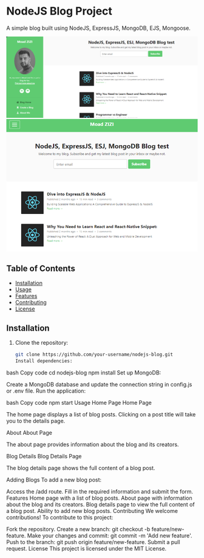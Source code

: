 # NodeJS Blog Project

A simple blog built using NodeJS, ExpressJS, MongoDB, EJS, Mongoose.

![Blog Preview](./public/cover1.png)
![Blog Preview Mobile](./public/cover2.png)

## Table of Contents

- [Installation](#installation)
- [Usage](#usage)
- [Features](#features)
- [Contributing](#contributing)
- [License](#license)

## Installation

1. Clone the repository:

   ```bash
   git clone https://github.com/your-username/nodejs-blog.git
   Install dependencies:
   ```

bash
Copy code
cd nodejs-blog
npm install
Set up MongoDB:

Create a MongoDB database and update the connection string in config.js or .env file.
Run the application:

bash
Copy code
npm start
Usage
Home Page
Home Page

The home page displays a list of blog posts. Clicking on a post title will take you to the details page.

About
About Page

The about page provides information about the blog and its creators.

Blog Details
Blog Details Page

The blog details page shows the full content of a blog post.

Adding Blogs
To add a new blog post:

Access the /add route.
Fill in the required information and submit the form.
Features
Home page with a list of blog posts.
About page with information about the blog and its creators.
Blog details page to view the full content of a blog post.
Ability to add new blog posts.
Contributing
We welcome contributions! To contribute to this project:

Fork the repository.
Create a new branch: git checkout -b feature/new-feature.
Make your changes and commit: git commit -m 'Add new feature'.
Push to the branch: git push origin feature/new-feature.
Submit a pull request.
License
This project is licensed under the MIT License.

